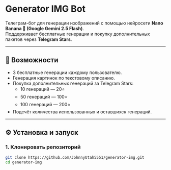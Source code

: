 # Generator IMG Bot

Телеграм-бот для генерации изображений с помощью нейросети **Nano Banana 🍌 (Google Gemini 2.5 Flash)**.  
Поддерживает бесплатные генерации и покупку дополнительных пакетов через **Telegram Stars**.

---

## 🚀 Возможности
- 3 бесплатные генерации каждому пользователю.
- Генерация картинок по текстовому описанию.
- Покупка дополнительных генераций за Telegram Stars:
  - 10 генераций — 20⭐
  - 50 генераций — 100⭐
  - 100 генераций — 200⭐
- Подсчёт количества использованных и оставшихся генераций.

---

## ⚙️ Установка и запуск

### 1. Клонировать репозиторий
```bash
git clone https://github.com/JohnnyUtah5551/generator-img.git
cd generator-img
